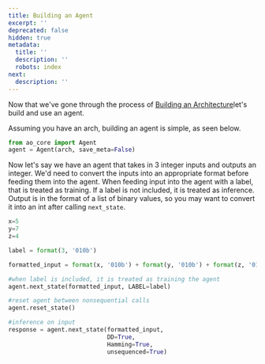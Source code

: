 ```yaml
---
title: Building an Agent
excerpt: ''
deprecated: false
hidden: true
metadata:
  title: ''
  description: ''
  robots: index
next:
  description: ''
---
```

Now that we've gone through the process of [Building an Architecture](doc:building-an-architecture)let's build and use an agent.

Assuming you have an arch, building an agent is simple, as seen below.

```python
from ao_core import Agent
agent = Agent(arch, save_meta=False)
```

Now let's say we have an agent that takes in 3 integer inputs and outputs  an integer. We'd need to convert the inputs into an appropriate format before feeding them into the agent. When feeding input into the agent with a label, that is treated as training. If a label is not included, it is treated as inference. Output is in the format of a list of binary values, so you may want to convert it into an int after calling `next_state`.

```python
x=5
y=7
z=4

label = format(3, '010b')

formatted_input = format(x, '010b') + format(y, '010b') + format(z, '010b')

#when label is included, it is treated as training the agent
agent.next_state(formatted_input, LABEL=label)

#reset agent between nonsequential calls
agent.reset_state()

#inference on input
response = agent.next_state(formatted_input,
                            DD=True,
                            Hamming=True,
                            unsequenced=True)
```

